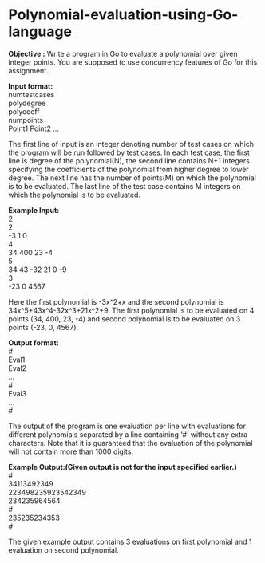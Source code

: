 # Polynomial-evaluation-using-Go-language
**Objective :** Write a program in Go to evaluate a polynomial over given integer points. You are supposed to use concurrency features of Go for this assignment.

**Input format:**</br>
numtestcases</br>
polydegree</br>
polycoeff</br>
numpoints</br>
Point1 Point2 …</br>

The first line of input is an integer denoting number of test cases on which the program will be run followed by test cases. In each test case, the first line is degree of the polynomial(N), the second line contains N+1 integers specifying the coefficients of the polynomial from higher degree to lower degree. The next line has the number of points(M) on which the polynomial is to be evaluated. The last line of the test case contains M integers on which the polynomial is to be evaluated.

**Example Input:**</br>
2</br>
2</br>
-3 1 0</br>
4</br>
34 400 23 -4</br>
5</br>
34 43 -32 21 0 -9</br>
3</br>
-23 0 4567</br>

Here the first polynomial is -3x^2+x and the second polynomial is 34x^5+43x^4-32x^3+21x^2+9.
The first polynomial is to be evaluated on 4 points (34, 400, 23, -4) and second polynomial is to be evaluated on 3 points (-23, 0, 4567).

**Output format:**</br>
\#</br>
Eval1</br>
Eval2</br>
...</br>
\#</br>
Eval3</br>
...</br>
\#</br>

The output of the program is one evaluation per line with evaluations for different polynomials separated by a line containing ‘#’ without any extra characters. Note that it is guaranteed that the evaluation of the polynomial will not contain more than 1000 digits.

**Example Output:(Given output is not for the input specified earlier.)**</br>
\#</br>
34113492349</br>
223498235923542349</br>
234235964564</br>
\#</br>
235235234353</br>
\#</br>

The given example output contains 3 evaluations on first polynomial and 1 evaluation on second polynomial.
